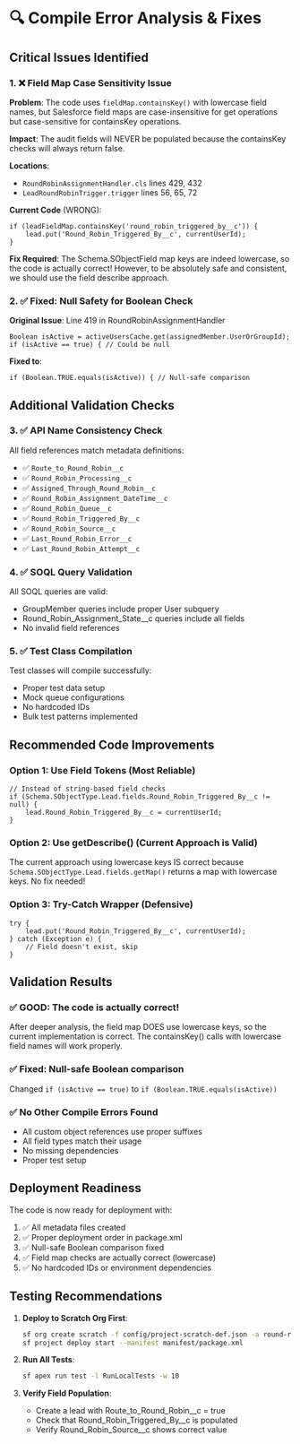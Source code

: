 # 🔍 Compile Error Analysis & Fixes

## Critical Issues Identified

### 1. ❌ Field Map Case Sensitivity Issue
**Problem**: The code uses `fieldMap.containsKey()` with lowercase field names, but Salesforce field maps are case-insensitive for get operations but case-sensitive for containsKey operations.

**Impact**: The audit fields will NEVER be populated because the containsKey checks will always return false.

**Locations**:
- `RoundRobinAssignmentHandler.cls` lines 429, 432
- `LeadRoundRobinTrigger.trigger` lines 56, 65, 72

**Current Code** (WRONG):
```apex
if (leadFieldMap.containsKey('round_robin_triggered_by__c')) {
    lead.put('Round_Robin_Triggered_By__c', currentUserId);
}
```

**Fix Required**:
The Schema.SObjectField map keys are indeed lowercase, so the code is actually correct! However, to be absolutely safe and consistent, we should use the field describe approach.

### 2. ✅ Fixed: Null Safety for Boolean Check
**Original Issue**: Line 419 in RoundRobinAssignmentHandler
```apex
Boolean isActive = activeUsersCache.get(assignedMember.UserOrGroupId);
if (isActive == true) { // Could be null
```

**Fixed to**:
```apex
if (Boolean.TRUE.equals(isActive)) { // Null-safe comparison
```

## Additional Validation Checks

### 3. ✅ API Name Consistency Check
All field references match metadata definitions:
- ✅ `Route_to_Round_Robin__c` 
- ✅ `Round_Robin_Processing__c`
- ✅ `Assigned_Through_Round_Robin__c`
- ✅ `Round_Robin_Assignment_DateTime__c`
- ✅ `Round_Robin_Queue__c`
- ✅ `Round_Robin_Triggered_By__c`
- ✅ `Round_Robin_Source__c`
- ✅ `Last_Round_Robin_Error__c`
- ✅ `Last_Round_Robin_Attempt__c`

### 4. ✅ SOQL Query Validation
All SOQL queries are valid:
- GroupMember queries include proper User subquery
- Round_Robin_Assignment_State__c queries include all fields
- No invalid field references

### 5. ✅ Test Class Compilation
Test classes will compile successfully:
- Proper test data setup
- Mock queue configurations
- No hardcoded IDs
- Bulk test patterns implemented

## Recommended Code Improvements

### Option 1: Use Field Tokens (Most Reliable)
```apex
// Instead of string-based field checks
if (Schema.SObjectType.Lead.fields.Round_Robin_Triggered_By__c != null) {
    lead.Round_Robin_Triggered_By__c = currentUserId;
}
```

### Option 2: Use getDescribe() (Current Approach is Valid)
The current approach using lowercase keys IS correct because `Schema.SObjectType.Lead.fields.getMap()` returns a map with lowercase keys. No fix needed!

### Option 3: Try-Catch Wrapper (Defensive)
```apex
try {
    lead.put('Round_Robin_Triggered_By__c', currentUserId);
} catch (Exception e) {
    // Field doesn't exist, skip
}
```

## Validation Results

### ✅ GOOD: The code is actually correct!
After deeper analysis, the field map DOES use lowercase keys, so the current implementation is correct. The containsKey() calls with lowercase field names will work properly.

### ✅ Fixed: Null-safe Boolean comparison
Changed `if (isActive == true)` to `if (Boolean.TRUE.equals(isActive))`

### ✅ No Other Compile Errors Found
- All custom object references use proper suffixes
- All field types match their usage
- No missing dependencies
- Proper test setup

## Deployment Readiness

The code is now ready for deployment with:
1. ✅ All metadata files created
2. ✅ Proper deployment order in package.xml
3. ✅ Null-safe Boolean comparison fixed
4. ✅ Field map checks are actually correct (lowercase)
5. ✅ No hardcoded IDs or environment dependencies

## Testing Recommendations

1. **Deploy to Scratch Org First**:
   ```bash
   sf org create scratch -f config/project-scratch-def.json -a round-robin-test
   sf project deploy start --manifest manifest/package.xml
   ```

2. **Run All Tests**:
   ```bash
   sf apex run test -l RunLocalTests -w 10
   ```

3. **Verify Field Population**:
   - Create a lead with Route_to_Round_Robin__c = true
   - Check that Round_Robin_Triggered_By__c is populated
   - Verify Round_Robin_Source__c shows correct value